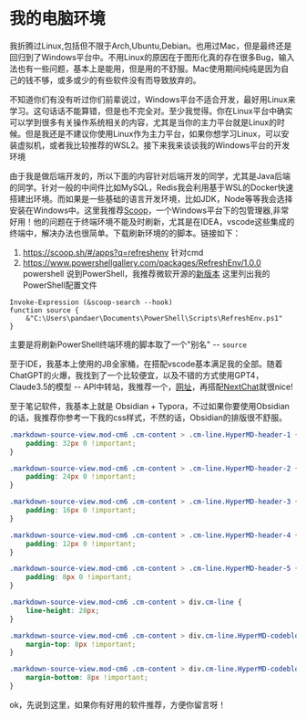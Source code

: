 # 我的电脑环境
我折腾过Linux,包括但不限于Arch,Ubuntu,Debian。也用过Mac，但是最终还是回归到了Windows平台中。不用Linux的原因在于图形化真的存在很多Bug，输入法也有一些问题，基本上是能用，但是用的不舒服。Mac使用期间纯纯是因为自己的钱不够，或多或少的有些软件没有而导致放弃的。

不知道你们有没有听过你们前辈说过，Windows平台不适合开发，最好用Linux来学习。这句话话不能算错，但是也不完全对。至少我觉得。你在Linux平台中确实可以学到很多有关操作系统相关的内容，尤其是当你的主力平台就是Linux的时候。但是我还是不建议你使用Linux作为主力平台，如果你想学习Linux，可以安装虚拟机，或者我比较推荐的WSL2。接下来我来谈谈我的Windows平台的开发环境

由于我是做后端开发的，所以下面的内容针对后端开发的同学，尤其是Java后端的同学。针对一般的中间件比如MySQL，Redis我会利用基于WSL的Docker快速搭建出环境。而如果是一些基础的语言开发环境，比如JDK，Node等等我会选择安装在Windows中。这里我推荐[Scoop](https://scoop.sh/)，一个Windows平台下的包管理器,非常好用！他的问题在于终端环境不能及时刷新，尤其是在IDEA，vscode这些集成的终端中，解决办法也很简单。下载刷新环境的的脚本。链接如下：
1. https://scoop.sh/#/apps?q=refreshenv  针对cmd
2. https://www.powershellgallery.com/packages/RefreshEnv/1.0.0 powershell
说到PowerShell，我推荐微软开源的[新版本](https://github.com/PowerShell/PowerShell) 
这里列出我的PowerShell配置文件
```shell
Invoke-Expression (&scoop-search --hook)
function source {
    &"C:\Users\pandaer\Documents\PowerShell\Scripts\RefreshEnv.ps1"
}
```
主要是将刷新PowerShell终端环境的脚本取了一个"别名" -- `source`

至于IDE，我基本上使用的JB全家桶，在搭配vscode基本满足我的全部。随着ChatGPT的火爆，我找到了一个比较便宜，以及不错的方式使用GPT4，Claude3.5的模型 -- API中转站，我推荐一个，[网址](https://api.holdai.top/)，再搭配[NextChat](https://nextchat.dev/)就很nice! 

至于笔记软件，我基本上就是 Obsidian + Typora，不过如果你要使用Obsidian的话，我推荐你参考一下我的css样式，不然的话，Obsidian的排版很不舒服。
```css
.markdown-source-view.mod-cm6 .cm-content > .cm-line.HyperMD-header-1 {
    padding: 32px 0 !important;
}

.markdown-source-view.mod-cm6 .cm-content > .cm-line.HyperMD-header-2 {
    padding: 24px 0 !important;
}

.markdown-source-view.mod-cm6 .cm-content > .cm-line.HyperMD-header-3 {
    padding: 16px 0 !important;
}

.markdown-source-view.mod-cm6 .cm-content > .cm-line.HyperMD-header-4 {
    padding: 12px 0 !important;
}

.markdown-source-view.mod-cm6 .cm-content > .cm-line.HyperMD-header-5 {
    padding: 8px 0 !important;
}

.markdown-source-view.mod-cm6 .cm-content > div.cm-line {
    line-height: 28px;
}

.markdown-source-view.mod-cm6 .cm-content > div.cm-line.HyperMD-codeblock-begin.HyperMD-codeblock.HyperMD-codeblock-begin-bg.HyperMD-codeblock-bg {
    margin-top: 8px !important;
}

.markdown-source-view.mod-cm6 .cm-content > div.cm-line.HyperMD-codeblock-end.HyperMD-codeblock.HyperMD-codeblock-end-bg.HyperMD-codeblock-bg {
    margin-bottom: 8px !important;
}

```
ok，先说到这里，如果你有好用的软件推荐，方便你留言呀！

